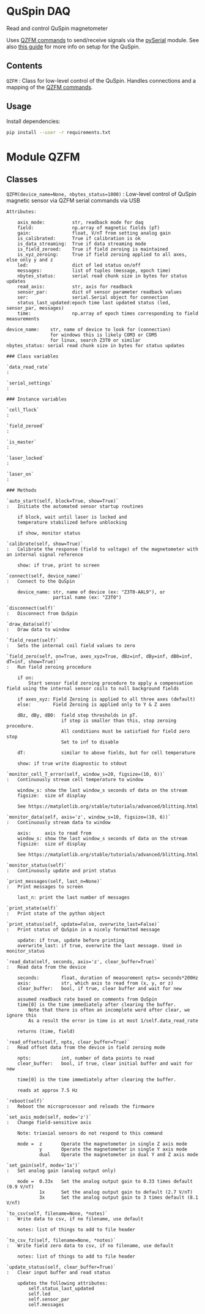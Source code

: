 # QuSpin DAQ

Read and control QuSpin magnetometer

Uses [QZFM commands] to send/receive signals via the [pySerial](https://pyserial.readthedocs.io/) module. See also [this guide](https://quspin.com/products-qzfm-gen2-arxiv/qzfm-quick-start-guide/) for more info on setup for the QuSpin.

## Contents

`QZFM` : Class for low-level control of the QuSpin. Handles connections and a mapping of the [QZFM commands].

## Usage

Install dependencies: 
   ```bash
   pip install --user -r requirements.txt
   ```

Module QZFM
===========

Classes
-------

`QZFM(device_name=None, nbytes_status=1000)`
:   Low-level control of QuSpin magnetic sensor via QZFM serial commands via USB
    
    Attributes: 
    
        axis_mode:          str, readback mode for daq
        field:              np.array of magnetic fields (pT)
        gain:               float, V/nT from setting analog gain
        is_calibrated:      True if calibration is ok
        is_data_streaming:  True if data streaming mode   
        is_field_zeroed:    True if field zeroing is maintained
        is_xyz_zeroing:     True if field zeroing applied to all axes, else only y and z
        led:                dict of led status on/off
        messages:           list of tuples (message, epoch time)
        nbytes_status:      serial read chunk size in bytes for status updates
        read_axis:          str, axis for readback
        sensor_par:         dict of sensor parameter readback values
        ser:                serial.Serial object for connection
        status_last_updated:epoch time last updated status (led, sensor_par, messages)
        time:               np.array of epoch times corresponding to field measurements 
    
    device_name:    str, name of device to look for (connection)
                    for windows this is likely COM3 or COM5
                    for linux, search Z3T0 or similar    
    nbytes_status: serial read chunk size in bytes for status updates

    ### Class variables

    `data_read_rate`
    :

    `serial_settings`
    :

    ### Instance variables

    `cell_Tlock`
    :

    `field_zeroed`
    :

    `is_master`
    :

    `laser_locked`
    :

    `laser_on`
    :

    ### Methods

    `auto_start(self, block=True, show=True)`
    :   Initiate the automated sensor startup routines
         
        if block, wait until laser is locked and 
        temperature stabilized before unblocking
        
        if show, monitor status

    `calibrate(self, show=True)`
    :   Calibrate the response (field to voltage) of the magnetometer with an internal signal reference
        
        show: if true, print to screen

    `connect(self, device_name)`
    :   Connect to the QuSpin
        
        device_name: str, name of device (ex: "Z3T0-AAL9"), or 
                     partial name (ex: "Z3T0")

    `disconnect(self)`
    :   Disconnect from QuSpin

    `draw_data(self)`
    :   Draw data to window

    `field_reset(self)`
    :   Sets the internal coil field values to zero

    `field_zero(self, on=True, axes_xyz=True, dBz=inf, dBy=inf, dB0=inf, dT=inf, show=True)`
    :   Run field zeroing procedure
        
        if on: 
            Start sensor field zeroing procedure to apply a compensation field using the internal sensor coils to null background fields 
        
        if axes_xyz: Field Zeroing is applied to all three axes (default)
        else:        Field Zeroing is applied only to Y & Z axes
        
        dBz, dBy, dB0:  field step thresholds in pT. 
                        if step is smaller than this, stop zeroing procedure.
                        All conditions must be satisfied for field zero stop
                        Set to inf to disable
        
        dT:             similar to above fields, but for cell temperature
        
        show: if true write diagnostic to stdout

    `monitor_cell_T_error(self, window_s=20, figsize=(10, 6))`
    :   Continuously stream cell temperature to window
        
        window_s: show the last window_s seconds of data on the stream
        figsize:  size of display
        
        See https://matplotlib.org/stable/tutorials/advanced/blitting.html

    `monitor_data(self, axis='z', window_s=10, figsize=(10, 6))`
    :   Continuously stream data to window
        
        axis:     axis to read from
        window_s: show the last window_s seconds of data on the stream
        figsize:  size of display
        
        See https://matplotlib.org/stable/tutorials/advanced/blitting.html

    `monitor_status(self)`
    :   Continuously update and print status

    `print_messages(self, last_n=None)`
    :   Print messages to screen
        
        last_n: print the last number of messages

    `print_state(self)`
    :   Print state of the python object

    `print_status(self, update=False, overwrite_last=False)`
    :   Print status of QuSpin in a nicely formatted message
        
        update: if true, update before printing
        overwrite_last: if true, overwrite the last message. Used in monitor_status

    `read_data(self, seconds, axis='z', clear_buffer=True)`
    :   Read data from the device 
        
        seconds:        float, duration of measurement npts= seconds*200Hz
        axis:           str, which axis to read from (x, y, or z)
        clear_buffer:   bool, if true, clear buffer and wait for new
        
        assumed readback rate based on comments from QuSpin
        time[0] is the time immediately after clearing the buffer. 
            Note that there is often an incomplete word after clear, we ignore this
            As a result the error in time is at most 1/self.data_read_rate
        
        returns (time, field)

    `read_offsets(self, npts, clear_buffer=True)`
    :   Read offset data from the device in field zeroing mode 
        
        npts:           int, number of data points to read
        clear_buffer:   bool, if true, clear initial buffer and wait for new
        
        time[0] is the time immediately after clearing the buffer. 
        
        reads at approx 7.5 Hz

    `reboot(self)`
    :   Reboot the microprocessor and reloads the firmware

    `set_axis_mode(self, mode='z')`
    :   Change field-sensitive axis
        
        Note: triaxial sensors do not respond to this command
        
        mode =  z       Operate the magnetometer in single Z axis mode
                y       Operate the magnetometer in single Y axis mode
                dual    Operate the magnetometer in dual Y and Z axis mode

    `set_gain(self, mode='1x')`
    :   Set analog gain (analog output only)
        
        mode =  0.33x   Set the analog output gain to 0.33 times default (0.9 V/nT)
                1x      Set the analog output gain to default (2.7 V/nT)
                3x      Set the analog output gain to 3 times default (8.1 V/nT)

    `to_csv(self, filename=None, *notes)`
    :   Write data to csv, if no filename, use default
        
        notes: list of things to add to file header

    `to_csv_fz(self, filename=None, *notes)`
    :   Write field zero data to csv, if no filename, use default
        
        notes: list of things to add to file header

    `update_status(self, clear_buffer=True)`
    :   Clear input buffer and read status
        
        updates the following attributes: 
            self.status_last_updated
            self.led
            self.sensor_par
            self.messages



[QZFM commands]:https://quspin.com/products-qzfm-gen2-arxiv/qzfm-command-list/